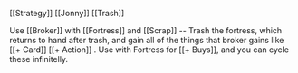 [[Strategy]]
[[Jonny]]
[[Trash]]

Use [[Broker]] with [[Fortress]] and [[Scrap]] -- Trash the fortress, which returns to hand after trash, and gain all of the things that broker gains like [[+ Card]] [[+ Action]] . Use with Fortress for [[+ Buys]], and you can cycle these infinitelly.